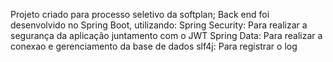 Projeto criado para processo seletivo da softplan;
Back end foi desenvolvido no Spring Boot, utilizando:
    Spring Security: Para realizar a segurança da aplicação juntamento com o JWT 
    Spring Data: Para realizar a conexao e gerenciamento da base de dados 
    slf4j: Para registrar o log